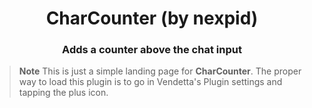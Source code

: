 <div align="center">
    <h1>CharCounter (by nexpid)</h1>
    <h3>Adds a counter above the chat input</h3>
</div>

> **Note**
> This is just a simple landing page for **CharCounter**. The proper way to load this plugin is to go in Vendetta's Plugin settings and tapping the plus icon.
